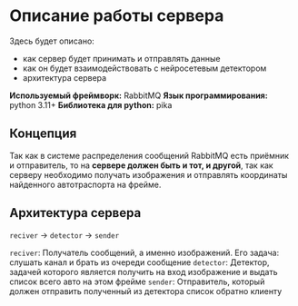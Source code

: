 # Описание работы сервера
Здесь будет описано: 
- как сервер будет принимать и отправлять данные
- как он будет взаимодействовать с нейросетевым детектором
- архитектура сервера

**Используемый фреймворк:** RabbitMQ
**Язык программирования:** python 3.11+
**Библиотека для python:** pika

## Концепция
Так как в системе распределения сообщений RabbitMQ есть приёмник и отправитель, то на **сервере должен быть и тот, и другой**, так как серверу необходимо получать изображения и отправлять координаты найденного автотраспорта на фрейме.

## Архитектура сервера
`reciver` -> `detector` -> `sender`

`reciver`: Получатель сообщений, а именно изображений. Его задача: слушать канал и брать из очереди сообщение
`detector`: Детектор, задачей которого является получить на вход изображение и выдать список всего авто на этом фрейме
`sender`: Отправитель, который должен отправить полученный из детектора список обратно клиенту 
